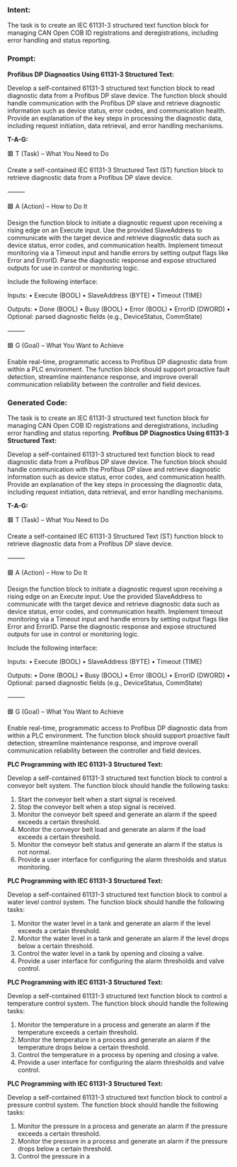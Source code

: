 ### Intent:
The task is to create an IEC 61131-3 structured text function block for managing CAN Open COB ID registrations and deregistrations, including error handling and status reporting.

### Prompt:
**Profibus DP Diagnostics Using 61131-3 Structured Text:**

Develop a self-contained 61131-3 structured text function block to read diagnostic data from a Profibus DP slave device. The function block should handle communication with the Profibus DP slave and retrieve diagnostic information such as device status, error codes, and communication health. Provide an explanation of the key steps in processing the diagnostic data, including request initiation, data retrieval, and error handling mechanisms.

**T-A-G:**

🟥 T (Task) – What You Need to Do

Create a self-contained IEC 61131-3 Structured Text (ST) function block to retrieve diagnostic data from a Profibus DP slave device.

⸻

🟩 A (Action) – How to Do It

Design the function block to initiate a diagnostic request upon receiving a rising edge on an Execute input. Use the provided SlaveAddress to communicate with the target device and retrieve diagnostic data such as device status, error codes, and communication health. Implement timeout monitoring via a Timeout input and handle errors by setting output flags like Error and ErrorID. Parse the diagnostic response and expose structured outputs for use in control or monitoring logic.

Include the following interface:

Inputs:
	•	Execute (BOOL)
	•	SlaveAddress (BYTE)
	•	Timeout (TIME)

Outputs:
	•	Done (BOOL)
	•	Busy (BOOL)
	•	Error (BOOL)
	•	ErrorID (DWORD)
	•	Optional: parsed diagnostic fields (e.g., DeviceStatus, CommState)

⸻

🟦 G (Goal) – What You Want to Achieve

Enable real-time, programmatic access to Profibus DP diagnostic data from within a PLC environment. The function block should support proactive fault detection, streamline maintenance response, and improve overall communication reliability between the controller and field devices.

### Generated Code:
The task is to create an IEC 61131-3 structured text function block for managing CAN Open COB ID registrations and deregistrations, including error handling and status reporting.
**Profibus DP Diagnostics Using 61131-3 Structured Text:**

Develop a self-contained 61131-3 structured text function block to read diagnostic data from a Profibus DP slave device. The function block should handle communication with the Profibus DP slave and retrieve diagnostic information such as device status, error codes, and communication health. Provide an explanation of the key steps in processing the diagnostic data, including request initiation, data retrieval, and error handling mechanisms.

**T-A-G:**

🟥 T (Task) – What You Need to Do

Create a self-contained IEC 61131-3 Structured Text (ST) function block to retrieve diagnostic data from a Profibus DP slave device.

⸻

🟩 A (Action) – How to Do It

Design the function block to initiate a diagnostic request upon receiving a rising edge on an Execute input. Use the provided SlaveAddress to communicate with the target device and retrieve diagnostic data such as device status, error codes, and communication health. Implement timeout monitoring via a Timeout input and handle errors by setting output flags like Error and ErrorID. Parse the diagnostic response and expose structured outputs for use in control or monitoring logic.

Include the following interface:

Inputs:
	•	Execute (BOOL)
	•	SlaveAddress (BYTE)
	•	Timeout (TIME)

Outputs:
	•	Done (BOOL)
	•	Busy (BOOL)
	•	Error (BOOL)
	•	ErrorID (DWORD)
	•	Optional: parsed diagnostic fields (e.g., DeviceStatus, CommState)

⸻

🟦 G (Goal) – What You Want to Achieve

Enable real-time, programmatic access to Profibus DP diagnostic data from within a PLC environment. The function block should support proactive fault detection, streamline maintenance response, and improve overall communication reliability between the controller and field devices.

**PLC Programming with IEC 61131-3 Structured Text:**

Develop a self-contained 61131-3 structured text function block to control a conveyor belt system. The function block should handle the following tasks:

1. Start the conveyor belt when a start signal is received.
2. Stop the conveyor belt when a stop signal is received.
3. Monitor the conveyor belt speed and generate an alarm if the speed exceeds a certain threshold.
4. Monitor the conveyor belt load and generate an alarm if the load exceeds a certain threshold.
5. Monitor the conveyor belt status and generate an alarm if the status is not normal.
6. Provide a user interface for configuring the alarm thresholds and status monitoring.

**PLC Programming with IEC 61131-3 Structured Text:**

Develop a self-contained 61131-3 structured text function block to control a water level control system. The function block should handle the following tasks:

1. Monitor the water level in a tank and generate an alarm if the level exceeds a certain threshold.
2. Monitor the water level in a tank and generate an alarm if the level drops below a certain threshold.
3. Control the water level in a tank by opening and closing a valve.
4. Provide a user interface for configuring the alarm thresholds and valve control.

**PLC Programming with IEC 61131-3 Structured Text:**

Develop a self-contained 61131-3 structured text function block to control a temperature control system. The function block should handle the following tasks:

1. Monitor the temperature in a process and generate an alarm if the temperature exceeds a certain threshold.
2. Monitor the temperature in a process and generate an alarm if the temperature drops below a certain threshold.
3. Control the temperature in a process by opening and closing a valve.
4. Provide a user interface for configuring the alarm thresholds and valve control.

**PLC Programming with IEC 61131-3 Structured Text:**

Develop a self-contained 61131-3 structured text function block to control a pressure control system. The function block should handle the following tasks:

1. Monitor the pressure in a process and generate an alarm if the pressure exceeds a certain threshold.
2. Monitor the pressure in a process and generate an alarm if the pressure drops below a certain threshold.
3. Control the pressure in a
